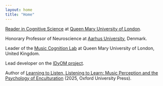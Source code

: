 ```yaml
---
layout: home
title: "Home"
---
```


<a href="https://www.seresearch.qmul.ac.uk/chcc/people/mpearce">Reader in Cognitive Science</a> at <a href="https://www.qmul.ac.uk">Queen Mary University of London</a>.

Honorary Professor of Neuroscience at <a href="https://pure.au.dk/portal/en/persons/marcus-pearce(f0db7f72-b766-44d2-aece-e5f85ddbf172).html">Aarhus University</a>, Denmark.

Leader of the <a href="http://music-cognition.eecs.qmul.ac.uk">Music Cognition Lab</a> at Queen Mary University of London, United Kingdom.

Lead developer on the <a href="https://www.marcus-pearce.com/idyom">IDyOM project</a>.

Author of <a href="https://global.oup.com/academic/product/learning-to-listen-listening-to-learn-9780198848004">Learning to Listen, Listening to Learn: Music Perception and the Psychology of Enculturation</a> (2025, Oxford University Press).




